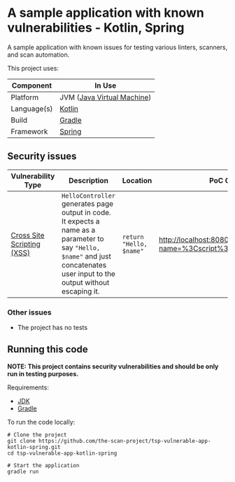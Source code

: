 # A sample application with known vulnerabilities - Kotlin, Spring

A sample application with known issues for testing various linters, scanners,
and scan automation.

This project uses:

| Component   | In Use                                                  | 
|-------------|---------------------------------------------------------|
| Platform    | JVM ([Java Virtual Machine](https://openjdk.java.net/)) |
| Language(s) | [Kotlin](https://kotlinlang.org/)                       |
| Build       | [Gradle](https://gradle.org/)                           |
| Framework   | [Spring](https://spring.io/)                            |

## Security issues

| Vulnerability Type                                                           | Description                                                                                                                                                                   | Location                                         | PoC Command                                                          |
|------------------------------------------------------------------------------|-------------------------------------------------------------------------------------------------------------------------------------------------------------------------------|--------------------------------------------------|----------------------------------------------------------------------|
| [Cross Site Scripting (XSS)](https://cwe.mitre.org/data/definitions/79.html) | `HelloController` generates page output in code. It expects a name as a parameter to say `"Hello, $name"` and just concatenates user input to the output without escaping it. | `return "Hello, $name"`                          | <http://localhost:8080/hello?name=%3Cscript%3Ealert(1)%3C/script%3E> | 

### Other issues

* The project has no tests

## Running this code

**NOTE: This project contains security vulnerabilities and should be only run in
testing purposes.**

Requirements:

* [JDK](https://openjdk.java.net/)
* [Gradle](https://gradle.org/)

To run the code locally:

```shell
# Clone the project
git clone https://github.com/the-scan-project/tsp-vulnerable-app-kotlin-spring.git
cd tsp-vulnerable-app-kotlin-spring

# Start the application
gradle run
```
